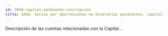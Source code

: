 ```yaml
---
id: 1044-capital-pendiente-inscripcion
title: 1044. Socios por aportaciones no dinerarias pendientes, capital pendiente inscripcion
---
```

Descripción de las cuentas relacionadas con la Capital...
